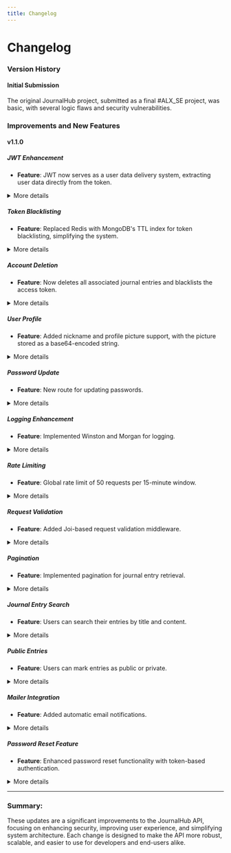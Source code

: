 ```yaml
---
title: Changelog
---
```


# Changelog

### Version History

#### Initial Submission
The original JournalHub project, submitted as a final #ALX_SE project, was basic, with several logic flaws and security vulnerabilities.

### Improvements and New Features

#### v1.1.0

##### JWT Enhancement
- **Feature**: JWT now serves as a user data delivery system, extracting user data directly from the token.

<details>
<summary>More details</summary>
Initially, JWT was only used for generating and verifying tokens. Now, it also serves as a user data delivery system. Routes that previously required user ID and other info as parameters now extract these directly from the token. The token now includes the user's full name, nickname, and email.
</details>

##### Token Blacklisting
- **Feature**: Replaced Redis with MongoDB's TTL index for token blacklisting, simplifying the system.

<details>
<summary>More details</summary>
Previously, Redis was used solely for managing token blacklisting. Now, MongoDB's TTL index handles this, simplifying the system by eliminating the need for Redis. Blacklisted tokens are automatically removed upon expiration.
</details>

##### Account Deletion
- **Feature**: Now deletes all associated journal entries and blacklists the access token.

<details>
<summary>More details</summary>
The account deletion process has been enhanced. It now deletes all associated journal entries and blacklists the access token used for the operation.
</details>

##### User Profile
- **Feature**: Added nickname and profile picture support, with the picture stored as a base64-encoded string.

<details>
<summary>More details</summary>
The registration process has been expanded to include a nickname, and the name field has been updated to "fullName." Additionally, user profiles now include a base64-encoded profile picture stored as a string, with a default image provided.
</details>

##### Password Update
- **Feature**: New route for updating passwords.

<details>
<summary>More details</summary>
A new route has been added to allow users to update their passwords, addressing a previous oversight in the user profile update process.
</details>

##### Logging Enhancement
- **Feature**: Implemented Winston and Morgan for logging.

<details>
<summary>More details</summary>
- Implemented Winston for logging crucial information and errors to files, improving debugging and monitoring capabilities.
- Added Morgan logger to track and log API access, providing insights into API usage patterns.
</details>

##### Rate Limiting
- **Feature**: Global rate limit of 50 requests per 15-minute window.

<details>
<summary>More details</summary>
Implemented a global rate limit of 50 requests per 15-minute window for each IP address, enhancing API security and ensuring fair usage.
</details>

##### Request Validation
- **Feature**: Added Joi-based request validation middleware.

<details>
<summary>More details</summary>
Added middleware for request validation using Joi schemas, improving data integrity and reducing invalid requests.
</details>

##### Pagination
- **Feature**: Implemented pagination for journal entry retrieval.

<details>
<summary>More details</summary>
Implemented pagination for journal entry retrieval operations, including both user-specific and public entries. This improves performance and user experience when dealing with large datasets.
</details>

##### Journal Entry Search
- **Feature**: Users can search their entries by title and content.

<details>
<summary>More details</summary>
Users can now search through their entries by title and content using indexed text fields in MongoDB.
</details>

##### Public Entries
- **Feature**: Users can mark entries as public or private.

<details>
<summary>More details</summary>
Users can mark journal entries as public, making them viewable by anyone. Users can also revert public entries to private at any time.
</details>

##### Mailer Integration
- **Feature**: Added automatic email notifications.

<details>
<summary>More details</summary>
A mailer system has been added to automatically send emails for registration, profile updates, and password resets. This was implemented using NodeMailer.
</details>

##### Password Reset Feature
- **Feature**: Enhanced password reset functionality with token-based authentication.

<details>
<summary>More details</summary>
A new password reset functionality has been implemented, enhancing account security and user experience. This feature includes two new routes:
1. **Request Password Reset**: Allows users to initiate a password reset by providing their email. The system generates a reset token and sends an email containing a link with this token.
2. **Reset Password**: Enables users to set a new password using the token received via email. This route verifies the token and updates the user's password securely.

These routes integrate with the new Mailer system, ensuring secure and user-friendly password recovery.
</details>

---

### **Summary:**
These updates are a significant improvements to the JournalHub API, focusing on enhancing security, improving user experience, and simplifying system architecture. Each change is designed to make the API more robust, scalable, and easier to use for developers and end-users alike.
